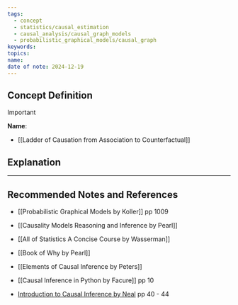 ```yaml
---
tags:
  - concept
  - statistics/causal_estimation
  - causal_analysis/causal_graph_models
  - probabilistic_graphical_models/causal_graph
keywords: 
topics: 
name: 
date of note: 2024-12-19
---
```


## Concept Definition

>[!important]
>**Name**: 



- [[Ladder of Causation from Association to Counterfactual]]

## Explanation





-----------
##  Recommended Notes and References


- [[Probabilistic Graphical Models by Koller]] pp 1009
- [[Causality Models Reasoning and Inference by Pearl]]
- [[All of Statistics A Concise Course by Wasserman]]
- [[Book of Why by Pearl]]
- [[Elements of Causal Inference by Peters]]
- [[Causal Inference in Python by Facure]] pp 10

- [Introduction to Causal Inference by Neal](https://www.bradyneal.com/causal-inference-course) pp 40 - 44